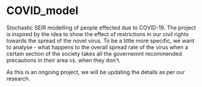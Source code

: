 # COVID_model
Stochastic SEIR modelling of people effected due to COVID-19.
The project is inspired by the idea to show the effect of restrictions in our civil rights towards the spread of the novel virus. To be a little more specific, we want to analyse - what happens to the overall spread rate of the virus when a certain section of the society takes all the governemnt recommended precautions in their area vs. when they don't.

As this is an ongoing project, we will be updating the details as per our research.
